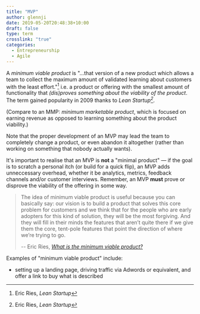 ```yaml
---
title: "MVP"
author: glennji
date: 2019-05-20T20:48:38+10:00
draft: false
type: term
crosslink: "true"
categories:
  - Entrepreneurship
  - Agile
---
```

A _minimum viable product_ is "...that version of a new product which allows a team to collect the maximum amount of validated learning about customers with the least effort."[^1] i.e. a product or offering with the smallest amount of functionality that _(dis)proves something about the viability of the product_. The term gained popularity in 2009 thanks to _Lean Startup[^1]_.

[^1]: Eric Ries, _Lean Startup_

(Compare to an MMP: _minimum marketable product_, which is focused on earning revenue as opposed to learning something about the product viability.)

Note that the proper development of an MVP may lead the team to completely change a product, or even abandon it altogether (rather than working on something that nobody actually wants).

It's important to realise that an MVP is **not** a "minimal product" — if the goal is to scratch a personal itch (or build for a quick flip), an MVP adds unneccessary overhead, whether it be analytics, metrics, feedback channels and/or customer interviews. Remember, an MVP **must** prove or disprove the viability of the offering in some way.

> The idea of minimum viable product is useful because you can basically say: our vision is to build a product that solves this core problem for customers and we think that for the people who are early adopters for this kind of solution, they will be the most forgiving. And they will fill in their minds the features that aren’t quite there if we give them the core, tent-pole features that point the direction of where we’re trying to go.
>
> -- Eric Ries, _[What is the minimum viable product?](http://www.startuplessonslearned.com/2009/03/minimum-viable-product.html)_

Examples of "minimum viable product" include:

  * setting up a landing page, driving traffic via Adwords or equivalent, and offer a link to buy what is described
